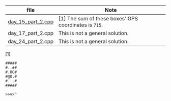 file|Note
--|--
[day_15_part_2.cpp](day_15_part_2.cpp)|[1] The sum of these boxes' GPS coordinates is `715`.
day_17_part_2.cpp|This is not a general solution.
day_24_part_2.cpp|This is not a general solution.

[1]
```
#####
#..##
#.OO#
#@O.#
#...#
#####

>>v>^
```
